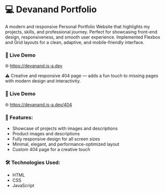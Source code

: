 # 💻 Devanand Portfolio

A modern and responsive Personal Portfolio Website that highlights my projects, skills, and professional journey.
Perfect for showcasing front-end design, responsiveness, and smooth user experience.
Implemented Flexbox and Grid layouts for a clean, adaptive, and mobile-friendly interface.
  
### 🚀 Live Demo
🌐 https://devanand.is-a.dev


⚠️ Creative and responsive 404 page — adds a fun touch to missing pages with modern design and interactivity.

### 🚀 Live Demo
🌐 https://devanand.is-a.dev/404

### 🔧 Features:
- Showcase of projects with images and descriptions
- Product images and descriptions
- Fully responsive design for all screen sizes
- Minimal, elegant, and performance-optimized layout
- Custom 404 page for a creative touch
  
### 🛠️ Technologies Used:
- HTML
- CSS 
- JavaScript

